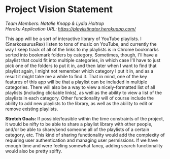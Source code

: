 # Project Vision Statement
*Team Members: Natalie Knapp & Lydia Holtrop*<br/>
*Heroku Application URL: https://playlistinator.herokuapp.com/*

This app will be a sort of interactive library of YouTube playlists. I (SnarkosaurusRex) listen to tons of music on YouTube, and currently the way I keep track of all of the links to my playlists is in Chrome bookmarks sorted into bookmark folders by category. Sometimes, though, I'll have a playlist that could fit into multiple categories, in which case I'll have to just pick one of the folders to put it in, and then later when I want to find that playlist again, I might not remember which category I put it in, and as a result it might take me a while to find it. That in mind, one of the key features of this app will be that a playlist can be included in multiple categories. There will also be a way to view a nicely-formatted list of all playlists (including clickable links), as well as the ability to view a list of the playlists in each category. Other functionality will of course include the ability to add new playlists to the library, as well as the ability to edit or remove existing playlists.


**Stretch Goals:** If possible/feasible within the time constraints of the project, it would be nifty to be able to share a playlist library with other people, and/or be able to share/send someone all of the playlists of a certain category, etc. This kind of sharing functionality would add the complexity of requiring user authentication and managing user permissions. If we have enough time and were feeling somewhat fancy, adding search functionality would also be pretty spiffy.
